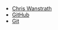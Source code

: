 - [Chris Wanstrath](https://github.com/defunkt)
- [GitHub](https://github.com/)
- [Git](http://git-scm.com/)